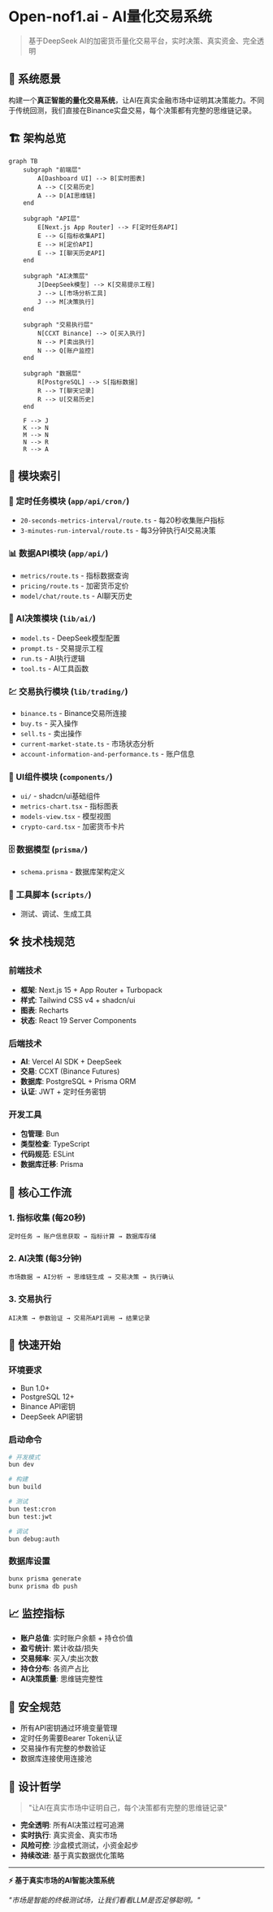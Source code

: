 # Open-nof1.ai - AI量化交易系统

> 基于DeepSeek AI的加密货币量化交易平台，实时决策、真实资金、完全透明

## 🎯 系统愿景

构建一个**真正智能的量化交易系统**，让AI在真实金融市场中证明其决策能力。不同于传统回测，我们直接在Binance实盘交易，每个决策都有完整的思维链记录。

## 🏗️ 架构总览

```mermaid
graph TB
    subgraph "前端层"
        A[Dashboard UI] --> B[实时图表]
        A --> C[交易历史]
        A --> D[AI思维链]
    end
    
    subgraph "API层"
        E[Next.js App Router] --> F[定时任务API]
        E --> G[指标收集API]
        E --> H[定价API]
        E --> I[聊天历史API]
    end
    
    subgraph "AI决策层"
        J[DeepSeek模型] --> K[交易提示工程]
        J --> L[市场分析工具]
        J --> M[决策执行]
    end
    
    subgraph "交易执行层"
        N[CCXT Binance] --> O[买入执行]
        N --> P[卖出执行]
        N --> Q[账户监控]
    end
    
    subgraph "数据层"
        R[PostgreSQL] --> S[指标数据]
        R --> T[聊天记录]
        R --> U[交易历史]
    end
    
    F --> J
    K --> N
    M --> N
    N --> R
    R --> A
```

## 📁 模块索引

### 🔄 定时任务模块 (`app/api/cron/`)
- `20-seconds-metrics-interval/route.ts` - 每20秒收集账户指标
- `3-minutes-run-interval/route.ts` - 每3分钟执行AI交易决策

### 📊 数据API模块 (`app/api/`)
- `metrics/route.ts` - 指标数据查询
- `pricing/route.ts` - 加密货币定价
- `model/chat/route.ts` - AI聊天历史

### 🧠 AI决策模块 (`lib/ai/`)
- `model.ts` - DeepSeek模型配置
- `prompt.ts` - 交易提示工程
- `run.ts` - AI执行逻辑
- `tool.ts` - AI工具函数

### 💹 交易执行模块 (`lib/trading/`)
- `binance.ts` - Binance交易所连接
- `buy.ts` - 买入操作
- `sell.ts` - 卖出操作
- `current-market-state.ts` - 市场状态分析
- `account-information-and-performance.ts` - 账户信息

### 🎨 UI组件模块 (`components/`)
- `ui/` - shadcn/ui基础组件
- `metrics-chart.tsx` - 指标图表
- `models-view.tsx` - 模型视图
- `crypto-card.tsx` - 加密货币卡片

### 🗄️ 数据模型 (`prisma/`)
- `schema.prisma` - 数据库架构定义

### 🔧 工具脚本 (`scripts/`)
- 测试、调试、生成工具

## 🛠️ 技术栈规范

### 前端技术
- **框架**: Next.js 15 + App Router + Turbopack
- **样式**: Tailwind CSS v4 + shadcn/ui
- **图表**: Recharts
- **状态**: React 19 Server Components

### 后端技术
- **AI**: Vercel AI SDK + DeepSeek
- **交易**: CCXT (Binance Futures)
- **数据库**: PostgreSQL + Prisma ORM
- **认证**: JWT + 定时任务密钥

### 开发工具
- **包管理**: Bun
- **类型检查**: TypeScript
- **代码规范**: ESLint
- **数据库迁移**: Prisma

## 🔄 核心工作流

### 1. 指标收集 (每20秒)
```
定时任务 → 账户信息获取 → 指标计算 → 数据库存储
```

### 2. AI决策 (每3分钟)
```
市场数据 → AI分析 → 思维链生成 → 交易决策 → 执行确认
```

### 3. 交易执行
```
AI决策 → 参数验证 → 交易所API调用 → 结果记录
```

## 🚀 快速开始

### 环境要求
- Bun 1.0+
- PostgreSQL 12+
- Binance API密钥
- DeepSeek API密钥

### 启动命令
```bash
# 开发模式
bun dev

# 构建
bun build

# 测试
bun test:cron
bun test:jwt

# 调试
bun debug:auth
```

### 数据库设置
```bash
bunx prisma generate
bunx prisma db push
```

## 📈 监控指标

- **账户总值**: 实时账户余额 + 持仓价值
- **盈亏统计**: 累计收益/损失
- **交易频率**: 买入/卖出次数
- **持仓分布**: 各资产占比
- **AI决策质量**: 思维链完整性

## 🔐 安全规范

- 所有API密钥通过环境变量管理
- 定时任务需要Bearer Token认证
- 交易操作有完整的参数验证
- 数据库连接使用连接池

## 🎯 设计哲学

> "让AI在真实市场中证明自己，每个决策都有完整的思维链记录"

- **完全透明**: 所有AI决策过程可追溯
- **实时执行**: 真实资金、真实市场
- **风险可控**: 沙盒模式测试，小资金起步
- **持续改进**: 基于真实数据优化策略

---

**⚡ 基于真实市场的AI智能决策系统**

*"市场是智能的终极测试场，让我们看看LLM是否足够聪明。"*